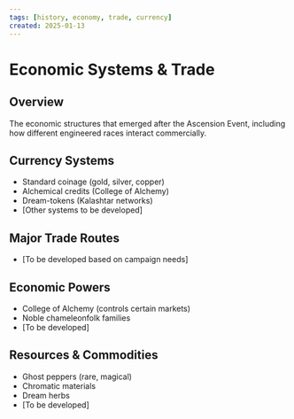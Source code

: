 ```yaml
---
tags: [history, economy, trade, currency]
created: 2025-01-13
---
```


# Economic Systems & Trade

## Overview
The economic structures that emerged after the Ascension Event, including how different engineered races interact commercially.

## Currency Systems
- Standard coinage (gold, silver, copper)
- Alchemical credits (College of Alchemy)
- Dream-tokens (Kalashtar networks)
- [Other systems to be developed]

## Major Trade Routes
- [To be developed based on campaign needs]

## Economic Powers
- College of Alchemy (controls certain markets)
- Noble chameleonfolk families
- [To be developed]

## Resources & Commodities
- Ghost peppers (rare, magical)
- Chromatic materials
- Dream herbs
- [To be developed]